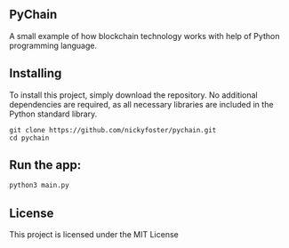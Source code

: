 ## PyChain

A small example of how blockchain technology works with help of Python programming language.

## Installing

To install this project, simply download the repository. No additional dependencies are required, as all necessary libraries are included in the Python standard library.

```
git clone https://github.com/nickyfoster/pychain.git
cd pychain
```

## Run the app:
```python
python3 main.py
```

## License

This project is licensed under the MIT License